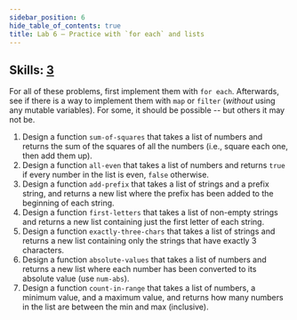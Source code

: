```yaml
---
sidebar_position: 6
hide_table_of_contents: true
title: Lab 6 — Practice with `for each` and lists
---
```


## Skills: [3](</skills/#(3)>)

For all of these problems, first implement them with `for each`. Afterwards, see if there is a way to implement them with `map` or `filter` (_without_ using any mutable variables). For some, it should be possible -- but others it may not be.

1. Design a function `sum-of-squares` that takes a list of numbers and returns the sum
   of the squares of all the numbers (i.e., square each one, then add them up).
2. Design a function `all-even` that takes a list of numbers and returns `true` if
   every number in the list is even, `false` otherwise.
3. Design a function `add-prefix` that takes a list of strings and a prefix string, and
   returns a new list where the prefix has been added to the beginning of each string.
4. Design a function `first-letters` that takes a list of non-empty strings and returns
   a new list containing just the first letter of each string.
5. Design a function `exactly-three-chars` that takes a list of strings and returns a
    new list containing only the strings that have exactly 3 characters.
6. Design a function `absolute-values` that takes a list of numbers and returns a new
    list where each number has been converted to its absolute value (use `num-abs`).
7. Design a function `count-in-range` that takes a list of numbers, a minimum value,
    and a maximum value, and returns how many numbers in the list are between the min
    and max (inclusive).
